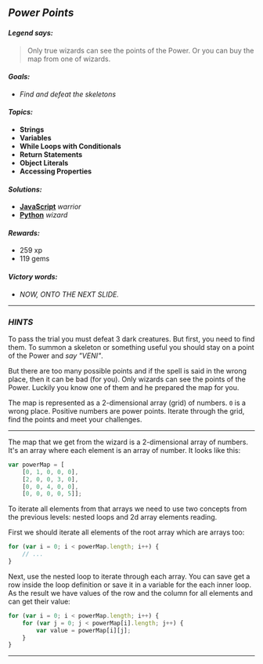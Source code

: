 ## _Power Points_

#### _Legend says:_
> Only true wizards can see the points of the Power. Or you can buy the map from one of wizards.

#### _Goals:_
+ _Find and defeat the skeletons_

#### _Topics:_
+ **Strings**
+ **Variables**
+ **While Loops with Conditionals**
+ **Return Statements**
+ **Object Literals**
+ **Accessing Properties**

#### _Solutions:_
+ **[JavaScript](powerPoints.js)** _warrior_
+ **[Python](power_points.py)** _wizard_

#### _Rewards:_
+ 259 xp
+ 119 gems

#### _Victory words:_
+ _NOW, ONTO THE NEXT SLIDE._

___

### _HINTS_

To pass the trial you must defeat 3 dark creatures. But first, you need to find them. To summon a skeleton or something useful you should stay on a point of the Power and _say "VENI"_.

But there are too many possible points and if the spell is said in the wrong place, then it can be bad (for you). Only wizards can see the points of the Power. Luckily you know one of them and he prepared the map for you.

The map is represented as a 2-dimensional array (grid) of numbers. `0` is a wrong place. Positive numbers are power points. Iterate through the grid, find the points and meet your challenges.

___

The map that we get from the wizard is a 2-dimensional array of numbers. It's an array where each element is an array of number. It looks like this:

```javascript
var powerMap = [
    [0, 1, 0, 0, 0],
    [2, 0, 0, 3, 0],
    [0, 0, 4, 0, 0],
    [0, 0, 0, 0, 5]];
```

To iterate all elements from that arrays we need to use two concepts from the previous levels: nested loops and 2d array elements reading.

First we should iterate all elements of the root array which are arrays too:

```javascript
for (var i = 0; i < powerMap.length; i++) {
    // ...
}
```

Next, use the nested loop to iterate through each array. You can save get a row inside the loop definition or save it in a variable for the each inner loop. As the result we have values of the row and the column for all elements and can get their value:

```javascript
for (var i = 0; i < powerMap.length; i++) {
    for (var j = 0; j < powerMap[i].length; j++) {
        var value = powerMap[i][j];
    }
}
```

___
